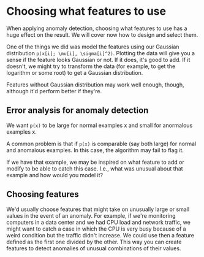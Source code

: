 # Choosing what features to use

When applying anomaly detection, choosing what features to use has a huge effect on the result. We will cover now how to design and select them.

One of the things we did was model the features using our Gaussian distribution `p(x[i]; \mu[i], \sigma[i]^2)`. Plotting the data will give you a sense if the feature looks Gaussian or not. If it does, it's good to add. If it doesn't, we might try to transform the data (for example, to get the logarithm or some root) to get a Gaussian distribution.

Features without Gaussian distribution may work well enough, though, although it'd perform better if they're.

## Error analysis for anomaly detection

We want `p(x)` to be large for normal examples x and small for anormalous examples x.

A common problem is that if `p(x)` is comparable (say both large) for normal and anomalous examples. In this case, the algorithm may fail to flag it.

If we have that example, we may be inspired on what feature to add or modify to be able to catch this case. I.e., what was unusual about that example and how would you model it?

## Choosing features

We'd usually choose features that might take on unusually large or small values in the event of an anomaly. For example, if we're monitoring computers in a data center and we had CPU load and network traffic, we might want to catch a case in which the CPU is very busy because of a weird condition but the traffic didn't increase. We could use then a feature defined as the first one divided by the other. This way you can create features to detect anomalies of unusual combinations of their values.
